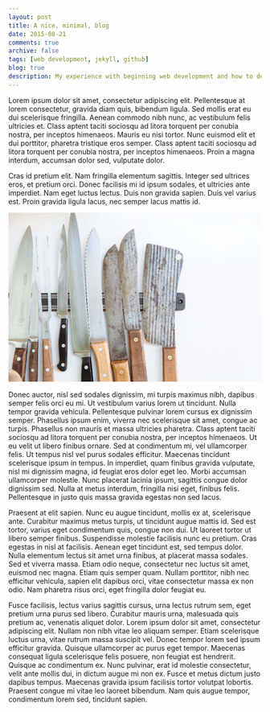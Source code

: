 ```yaml
---
layout: post
title: A nice, minimal, blog
date: 2015-08-21
comments: true
archive: false
tags: [web development, jekyll, github]
blog: true
description: My experience with beginning web development and how to deal with high impact websites using load balancing.
---
```


Lorem ipsum dolor sit amet, consectetur adipiscing elit. Pellentesque at lorem consectetur, gravida diam quis, bibendum ligula. Sed mollis erat eu dui scelerisque fringilla. Aenean commodo nibh nunc, ac vestibulum felis ultricies et. Class aptent taciti sociosqu ad litora torquent per conubia nostra, per inceptos himenaeos. Mauris eu nisi tortor. Nunc euismod elit et dui porttitor, pharetra tristique eros semper. Class aptent taciti sociosqu ad litora torquent per conubia nostra, per inceptos himenaeos. Proin a magna interdum, accumsan dolor sed, vulputate dolor.

Cras id pretium elit. Nam fringilla elementum sagittis. Integer sed ultrices eros, et pretium orci. Donec facilisis mi id ipsum sodales, et ultricies ante imperdiet. Nam eget luctus lectus. Duis non gravida sapien. Duis vel varius est. Proin gravida ligula lacus, nec semper lacus mattis id.

![Everything is cut out](../assets/images/knives.jpg)

Donec auctor, nisl sed sodales dignissim, mi turpis maximus nibh, dapibus semper felis orci eu mi. Ut vestibulum varius lorem ut tincidunt. Nulla tempor gravida vehicula. Pellentesque pulvinar lorem cursus ex dignissim semper. Phasellus ipsum enim, viverra nec scelerisque sit amet, congue ac turpis. Phasellus non mauris et massa ultricies pharetra. Class aptent taciti sociosqu ad litora torquent per conubia nostra, per inceptos himenaeos. Ut eu velit ut libero finibus ornare. Sed at condimentum mi, vel ullamcorper felis. Ut tempus nisl vel purus sodales efficitur. Maecenas tincidunt scelerisque ipsum in tempus. In imperdiet, quam finibus gravida vulputate, nisl mi dignissim magna, id feugiat eros dolor eget leo. Morbi accumsan ullamcorper molestie. Nunc placerat lacinia ipsum, sagittis congue dolor dignissim sed. Nulla at metus interdum, fringilla nisi eget, finibus felis. Pellentesque in justo quis massa gravida egestas non sed lacus.

Praesent at elit sapien. Nunc eu augue tincidunt, mollis ex at, scelerisque ante. Curabitur maximus metus turpis, ut tincidunt augue mattis id. Sed est tortor, varius eget condimentum quis, congue non dui. Ut laoreet tortor ut libero semper finibus. Suspendisse molestie facilisis nunc eu pretium. Cras egestas in nisl at facilisis. Aenean eget tincidunt est, sed tempus dolor. Nulla elementum lectus sit amet urna finibus, at placerat massa sodales. Sed et viverra massa. Etiam odio neque, consectetur nec luctus sit amet, euismod nec magna. Etiam quis semper quam. Nullam porttitor, nibh nec efficitur vehicula, sapien elit dapibus orci, vitae consectetur massa ex non odio. Nam pharetra risus orci, eget fringilla dolor feugiat eu.

Fusce facilisis, lectus varius sagittis cursus, urna lectus rutrum sem, eget pretium urna purus sed libero. Curabitur mauris urna, malesuada quis pretium ac, venenatis aliquet dolor. Lorem ipsum dolor sit amet, consectetur adipiscing elit. Nullam non nibh vitae leo aliquam semper. Etiam scelerisque luctus urna, vitae rutrum massa suscipit vel. Donec tempor lorem sed ipsum efficitur gravida. Quisque ullamcorper ac purus eget tempor. Maecenas consequat ligula scelerisque felis posuere, non feugiat est hendrerit. Quisque ac condimentum ex. Nunc pulvinar, erat id molestie consectetur, velit ante mollis dui, in dictum augue mi non ex. Fusce et metus dictum justo dapibus tempus. Maecenas gravida ipsum facilisis tortor volutpat lobortis. Praesent congue mi vitae leo laoreet bibendum. Nam quis augue tempor, condimentum lorem sed, tincidunt sapien.
